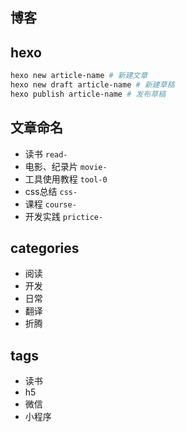 ## 博客

## hexo
```bash
hexo new article-name # 新建文章
hexo new draft article-name # 新建草稿
hexo publish article-name # 发布草稿
```

## 文章命名
* 读书 `read-`
* 电影、纪录片 `movie-`
* 工具使用教程 `tool-0`
* css总结 `css-`
* 课程 `course-`
* 开发实践 `prictice-`

## categories
* 阅读
* 开发
* 日常
* 翻译
* 折腾

## tags
* 读书
* h5
* 微信
* 小程序